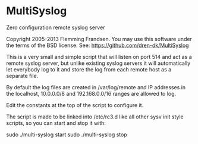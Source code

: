 MultiSyslog
===========

Zero configuration remote syslog server

Copyright 2005-2013 Flemming Frandsen.
You may use this software under the terms of the BSD license.
See: https://github.com/dren-dk/MultiSyslog

This is a very small and simple script that will listen on port 514 and act as a remote syslog server,
but unlike existing syslog servers it will automatically let everybody log to it and store the log from
each remote host as a separate file.

By default the log files are created in /var/log/remote and IP addresses in the localhost, 10.0.0.0/8 and 192.168.0.0/16
ranges are allowed to log.

Edit the constants at the top of the script to configure it.

The script is made to be linked into /etc/rc3.d like all other sysv init style scripts, so you can start and stop it with:

sudo ./multi-syslog start
sudo ./multi-syslog stop


